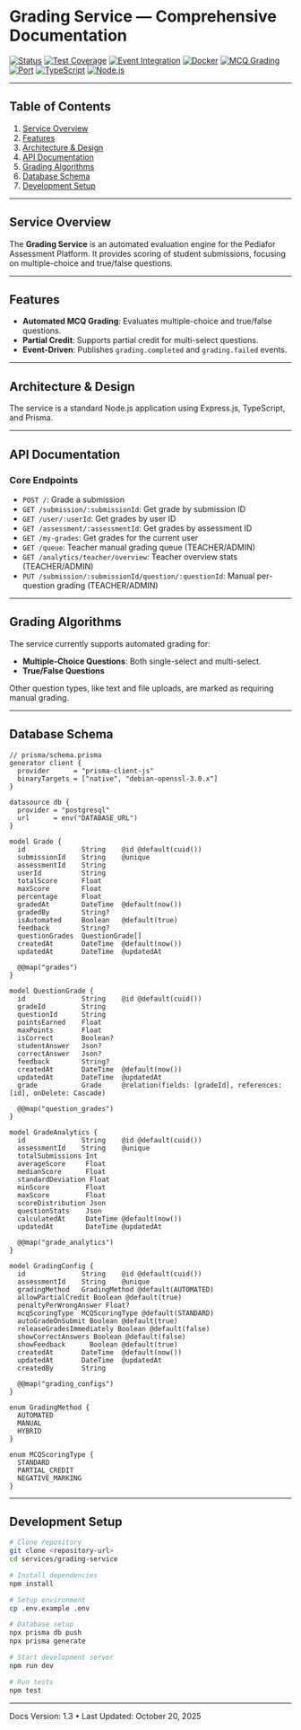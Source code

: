 # Grading Service — Comprehensive Documentation

[![Status](https://img.shields.io/badge/status-production--ready-success)](.)
[![Test Coverage](https://img.shields.io/badge/Tests-High%20Test%20Coverage-success)](.)
[![Event Integration](https://img.shields.io/badge/Events-RabbitMQ%20Ready-FF6600?logo=rabbitmq)](.)
[![Docker](https://img.shields.io/badge/Docker-Ready-blue?logo=docker)](.)
[![MCQ Grading](https://img.shields.io/badge/Feature-Automated%20MCQ%20Grading-brightgreen)](.)
[![Port](https://img.shields.io/badge/Port-4003-blue)](.)
[![TypeScript](https://img.shields.io/badge/TypeScript-5.x-blue?logo=typescript)](.)
[![Node.js](https://img.shields.io/badge/Node.js-18%2B-green?logo=nodedotjs)](.)

---

## Table of Contents

1. [Service Overview](#service-overview)
2. [Features](#features)
3. [Architecture & Design](#architecture--design)
4. [API Documentation](#api-documentation)
5. [Grading Algorithms](#grading-algorithms)
6. [Database Schema](#database-schema)
7. [Development Setup](#development-setup)

---

## Service Overview

The **Grading Service** is an automated evaluation engine for the Pediafor Assessment Platform. It provides scoring of student submissions, focusing on multiple-choice and true/false questions.

---

## Features

- **Automated MCQ Grading**: Evaluates multiple-choice and true/false questions.
- **Partial Credit**: Supports partial credit for multi-select questions.
- **Event-Driven**: Publishes `grading.completed` and `grading.failed` events.

---

## Architecture & Design

The service is a standard Node.js application using Express.js, TypeScript, and Prisma.

---

## API Documentation

### Core Endpoints

- `POST /`: Grade a submission
- `GET /submission/:submissionId`: Get grade by submission ID
- `GET /user/:userId`: Get grades by user ID
- `GET /assessment/:assessmentId`: Get grades by assessment ID
- `GET /my-grades`: Get grades for the current user
- `GET /queue`: Teacher manual grading queue (TEACHER/ADMIN)
- `GET /analytics/teacher/overview`: Teacher overview stats (TEACHER/ADMIN)
- `PUT /submission/:submissionId/question/:questionId`: Manual per-question grading (TEACHER/ADMIN)

---

## Grading Algorithms

The service currently supports automated grading for:

- **Multiple-Choice Questions**: Both single-select and multi-select.
- **True/False Questions**

Other question types, like text and file uploads, are marked as requiring manual grading.

---

## Database Schema

```prisma
// prisma/schema.prisma
generator client {
  provider      = "prisma-client-js"
  binaryTargets = ["native", "debian-openssl-3.0.x"]
}

datasource db {
  provider = "postgresql"
  url      = env("DATABASE_URL")
}

model Grade {
  id              String    @id @default(cuid())
  submissionId    String    @unique
  assessmentId    String
  userId          String
  totalScore      Float
  maxScore        Float
  percentage      Float
  gradedAt        DateTime  @default(now())
  gradedBy        String?
  isAutomated     Boolean   @default(true)
  feedback        String?
  questionGrades  QuestionGrade[]
  createdAt       DateTime  @default(now())
  updatedAt       DateTime  @updatedAt
  
  @@map("grades")
}

model QuestionGrade {
  id              String    @id @default(cuid())
  gradeId         String
  questionId      String
  pointsEarned    Float
  maxPoints       Float
  isCorrect       Boolean?
  studentAnswer   Json?
  correctAnswer   Json?
  feedback        String?
  createdAt       DateTime  @default(now())
  updatedAt       DateTime  @updatedAt
  grade           Grade     @relation(fields: [gradeId], references: [id], onDelete: Cascade)
  
  @@map("question_grades")
}

model GradeAnalytics {
  id              String    @id @default(cuid())
  assessmentId    String    @unique
  totalSubmissions Int
  averageScore     Float
  medianScore      Float
  standardDeviation Float
  minScore         Float
  maxScore         Float
  scoreDistribution Json
  questionStats    Json
  calculatedAt     DateTime @default(now())
  updatedAt        DateTime @updatedAt
  
  @@map("grade_analytics")
}

model GradingConfig {
  id              String    @id @default(cuid())
  assessmentId    String    @unique
  gradingMethod   GradingMethod @default(AUTOMATED)
  allowPartialCredit Boolean @default(true)
  penaltyPerWrongAnswer Float?
  mcqScoringType  MCQScoringType @default(STANDARD)
  autoGradeOnSubmit Boolean @default(true)
  releaseGradesImmediately Boolean @default(false)
  showCorrectAnswers Boolean @default(false)
  showFeedback      Boolean @default(true)
  createdAt       DateTime  @default(now())
  updatedAt       DateTime  @updatedAt
  createdBy       String
  
  @@map("grading_configs")
}

enum GradingMethod {
  AUTOMATED
  MANUAL
  HYBRID
}

enum MCQScoringType {
  STANDARD
  PARTIAL_CREDIT
  NEGATIVE_MARKING
}
```

---

## Development Setup

```bash
# Clone repository
git clone <repository-url>
cd services/grading-service

# Install dependencies
npm install

# Setup environment
cp .env.example .env

# Database setup
npx prisma db push
npx prisma generate

# Start development server
npm run dev

# Run tests
npm test
```

---

Docs Version: 1.3 • Last Updated: October 20, 2025